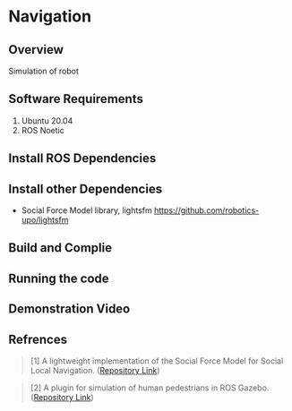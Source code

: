 # Navigation

## Overview

Simulation of  robot

## Software Requirements

1. Ubuntu 20.04
2. ROS Noetic

## Install ROS Dependencies

## Install other Dependencies

* Social Force Model library, lightsfm https://github.com/robotics-upo/lightsfm

## Build and Complie


## Running the code


## Demonstration Video

## Refrences
> [1] A lightweight implementation of the Social Force Model for Social Local Navigation. ([Repository Link](https://github.com/robotics-upo/lightsfm))

> [2] A plugin for simulation of human pedestrians in ROS Gazebo. ([Repository Link](https://github.com/robotics-upo/gazebo_sfm_plugin))
